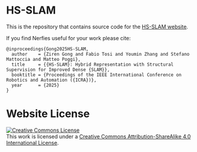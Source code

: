# HS-SLAM

This is the repository that contains source code for the [HS-SLAM website](https://zorangong.github.io/HS-SLAM/).

If you find Nerfies useful for your work please cite:
```
@inproceedings{Gong2025HS-SLAM,
  author    = {Ziren Gong and Fabio Tosi and Youmin Zhang and Stefano Mattoccia and Matteo Poggi},
  title     = {{HS-SLAM}: Hybrid Representation with Structural Supervision for Improved Dense {SLAM}},
  booktitle = {Proceedings of the IEEE International Conference on Robotics and Automation ({ICRA})},
  year      = {2025}
}
```

# Website License
<a rel="license" href="http://creativecommons.org/licenses/by-sa/4.0/"><img alt="Creative Commons License" style="border-width:0" src="https://i.creativecommons.org/l/by-sa/4.0/88x31.png" /></a><br />This work is licensed under a <a rel="license" href="http://creativecommons.org/licenses/by-sa/4.0/">Creative Commons Attribution-ShareAlike 4.0 International License</a>.
